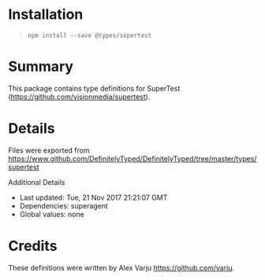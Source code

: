 # Installation
> `npm install --save @types/supertest`

# Summary
This package contains type definitions for SuperTest (https://github.com/visionmedia/supertest).

# Details
Files were exported from https://www.github.com/DefinitelyTyped/DefinitelyTyped/tree/master/types/supertest

Additional Details
 * Last updated: Tue, 21 Nov 2017 21:21:07 GMT
 * Dependencies: superagent
 * Global values: none

# Credits
These definitions were written by Alex Varju <https://github.com/varju>.
